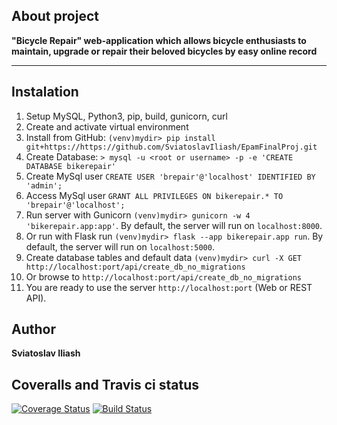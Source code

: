 ## About project
**"Bicycle Repair" web-application which allows bicycle enthusiasts to maintain, upgrade or repair their beloved bicycles by easy online record**
___
## Instalation
1. Setup MySQL, Python3, pip, build, gunicorn, curl
2. Create and activate virtual environment 
3. Install from GitHub: `(venv)mydir> pip install git+https://https://github.com/SviatoslavIliash/EpamFinalProj.git`
4. Create Database: `> mysql -u <root or username> -p -e 'CREATE DATABASE bikerepair'`
5. Create MySql user `CREATE USER 'brepair'@'localhost' IDENTIFIED BY 'admin';`
6. Access MySql user `GRANT ALL PRIVILEGES ON bikerepair.* TO 'brepair'@'localhost';`
7. Run server with Gunicorn `(venv)mydir> gunicorn -w 4 'bikerepair.app:app'`. By default, the server will run on `localhost:8000`.
8. Or run with Flask run `(venv)mydir> flask --app bikerepair.app run`. By default, the server will run on `localhost:5000`.
9. Create database tables and default data `(venv)mydir> curl -X GET http://localhost:port/api/create_db_no_migrations`
10. Or browse to `http://localhost:port/api/create_db_no_migrations`
11. You are ready to use the server `http://localhost:port` (Web or REST API).

## Author
**Sviatoslav Iliash**

## Coveralls and Travis ci status
[![Coverage Status](https://coveralls.io/repos/github/SviatoslavIliash/EpamFinalProj/badge.svg?branch=master)](https://coveralls.io/github/SviatoslavIliash/EpamFinalProj?branch=master)
[![Build Status](https://app.travis-ci.com/SviatoslavIliash/EpamFinalProj.svg?branch=master)](https://app.travis-ci.com/SviatoslavIliash/EpamFinalProj)